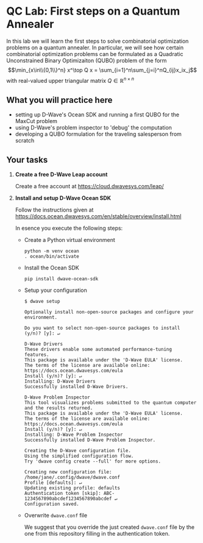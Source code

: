 # QC Lab: First steps on a Quantum Annealer

In this lab we will learn the first steps to solve combinatorial optimization problems on a quantum annealer. In particular, we will see how certain combinatorial optimization problems can be formulated as a Quadratic Unconstrained Binary Optimizaiton (QUBO) problem of the form
$$\min_{x\in\\{0,1\\}^n} x^\top Q x = \sum_{i=1}^n\sum_{j=i}^nQ_{ij}x_ix_j$$
with real-valued upper triangular matrix $Q\in\mathbb{R}^{n\times n}$

## What you will practice here
- setting up D-Wave's Ocean SDK and running a first QUBO for the MaxCut problem
- using D-Wave's problem inspector to 'debug' the computation
- developing a QUBO formulation for the traveling salesperson from scratch

## Your tasks

1. __Create a free D-Wave Leap account__

   Create a free account at https://cloud.dwavesys.com/leap/

2. __Install and setup D-Wave Ocean SDK__

   Follow the instructions given at https://docs.ocean.dwavesys.com/en/stable/overview/install.html
   
   In esence you execute the following steps:
   
   - Create a Python virtual environment
     ```
     python -m venv ocean
     . ocean/bin/activate
     ```
     
   - Install the Ocean SDK
     ```
     pip install dwave-ocean-sdk
     ```
     
   - Setup your configuration
     ```
     $ dwave setup

     Optionally install non-open-source packages and configure your environment.

     Do you want to select non-open-source packages to install (y/n)? [y]: ↵

     D-Wave Drivers
     These drivers enable some automated performance-tuning features.
     This package is available under the 'D-Wave EULA' license.
     The terms of the license are available online: https://docs.ocean.dwavesys.com/eula
     Install (y/n)? [y]: ↵
     Installing: D-Wave Drivers
     Successfully installed D-Wave Drivers.

     D-Wave Problem Inspector
     This tool visualizes problems submitted to the quantum computer and the results returned.
     This package is available under the 'D-Wave EULA' license.
     The terms of the license are available online: https://docs.ocean.dwavesys.com/eula
     Install (y/n)? [y]: ↵
     Installing: D-Wave Problem Inspector
     Successfully installed D-Wave Problem Inspector.

     Creating the D-Wave configuration file.
     Using the simplified configuration flow.
     Try 'dwave config create --full' for more options.

     Creating new configuration file: /home/jane/.config/dwave/dwave.conf
     Profile [defaults]: ↵
     Updating existing profile: defaults
     Authentication token [skip]: ABC-1234567890abcdef1234567890abcdef ↵
     Configuration saved.
     ```
     
   - Overwrite `dwave.conf` file

     We suggest that you override the just created `dwave.conf` file by the one from this repository filling in the authentication token.
